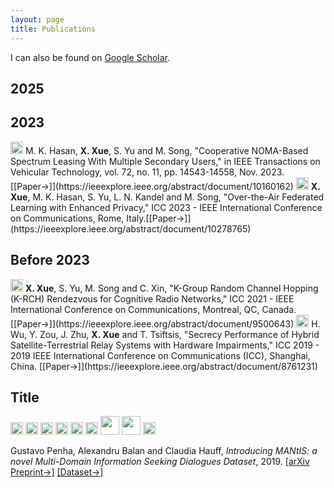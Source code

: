 ```yaml
---
layout: page
title: Publications
---
```


I can also be found on [Google Scholar](https://scholar.google.com/citations?user=rhcjOdQAAAAJ&hl=en).

## 2025

## 2023 
<img src="../img/journal-article.png" height="20px">
M. K. Hasan, <strong>X. Xue</strong>, S. Yu and M. Song, "Cooperative NOMA-Based Spectrum Leasing With Multiple Secondary Users," in IEEE Transactions on Vehicular Technology, vol. 72, no. 11, pp. 14543-14558, Nov. 2023. [[Paper&#8594;]](https://ieeexplore.ieee.org/abstract/document/10160162)


<img src="../img/conference-paper.png" height="20px">
<strong>X. Xue</strong>, M. K. Hasan, S. Yu, L. N. Kandel and M. Song, "Over-the-Air Federated Learning with Enhanced Privacy," ICC 2023 - IEEE International Conference on Communications, Rome, Italy.[[Paper&#8594;]](https://ieeexplore.ieee.org/abstract/document/10278765)



## Before 2023
<img src="../img/conference-paper.png" height="20px"> 
<strong>X. Xue</strong>, S. Yu, M. Song and C. Xin, "K-Group Random Channel Hopping (K-RCH) Rendezvous for Cognitive Radio Networks," ICC 2021 - IEEE International Conference on Communications, Montreal, QC, Canada.[[Paper&#8594;]](https://ieeexplore.ieee.org/abstract/document/9500643)

<img src="../img/conference-paper.png" height="20px"> 
H. Wu, Y. Zou, J. Zhu, <strong>X. Xue</strong> and T. Tsiftsis, "Secrecy Performance of Hybrid Satellite-Terrestrial Relay Systems with Hardware Impairments," ICC 2019 - 2019 IEEE International Conference on Communications (ICC), Shanghai, China. [[Paper&#8594;]](https://ieeexplore.ieee.org/abstract/document/8761231)

## Title
<img src="../img/conference-paper.png" height="20px">
<img src="../img/conference-short-paper.png" height="20px">
<img src="../img/workshop-paper.png" height="20px">
<img src="../img/demo-paper.png" height="20px">
<img src="../img/journal-article.png" height="20px">
<img src="../img/book-chapter.png" height="20px">
<img src="../img/honorable.png" height="30px">
<img src="../img/award.png" height="30px">
<img src="../img/editor.png" height="20px"> 

Gustavo Penha, Alexandru Balan and Claudia Hauff, *Introducing MANtIS: a novel Multi-Domain Information Seeking Dialogues Dataset*, 2019. [[arXiv Preprint&#8594;]](https://arxiv.org/abs/1912.04639) [[Dataset&#8594;]](https://guzpenha.github.io/MANtIS/)

